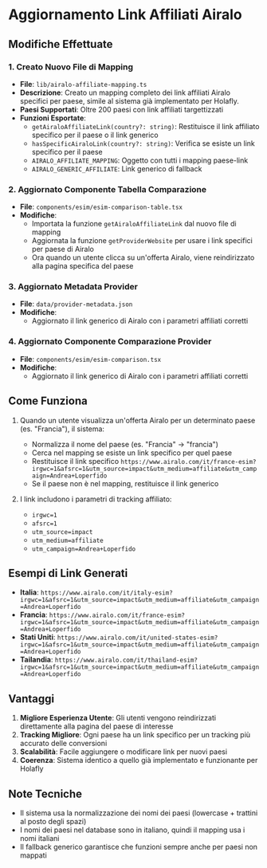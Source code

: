 # Aggiornamento Link Affiliati Airalo

## Modifiche Effettuate

### 1. Creato Nuovo File di Mapping
- **File**: `lib/airalo-affiliate-mapping.ts`
- **Descrizione**: Creato un mapping completo dei link affiliati Airalo specifici per paese, simile al sistema già implementato per Holafly.
- **Paesi Supportati**: Oltre 200 paesi con link affiliati targettizzati
- **Funzioni Esportate**:
  - `getAiraloAffiliateLink(country?: string)`: Restituisce il link affiliato specifico per il paese o il link generico
  - `hasSpecificAiraloLink(country?: string)`: Verifica se esiste un link specifico per il paese
  - `AIRALO_AFFILIATE_MAPPING`: Oggetto con tutti i mapping paese-link
  - `AIRALO_GENERIC_AFFILIATE`: Link generico di fallback

### 2. Aggiornato Componente Tabella Comparazione
- **File**: `components/esim/esim-comparison-table.tsx`
- **Modifiche**:
  - Importata la funzione `getAiraloAffiliateLink` dal nuovo file di mapping
  - Aggiornata la funzione `getProviderWebsite` per usare i link specifici per paese di Airalo
  - Ora quando un utente clicca su un'offerta Airalo, viene reindirizzato alla pagina specifica del paese

### 3. Aggiornato Metadata Provider
- **File**: `data/provider-metadata.json`
- **Modifiche**:
  - Aggiornato il link generico di Airalo con i parametri affiliati corretti

### 4. Aggiornato Componente Comparazione Provider
- **File**: `components/esim/esim-comparison.tsx`
- **Modifiche**:
  - Aggiornato il link generico di Airalo con i parametri affiliati corretti

## Come Funziona

1. Quando un utente visualizza un'offerta Airalo per un determinato paese (es. "Francia"), il sistema:
   - Normalizza il nome del paese (es. "Francia" → "francia")
   - Cerca nel mapping se esiste un link specifico per quel paese
   - Restituisce il link specifico `https://www.airalo.com/it/france-esim?irgwc=1&afsrc=1&utm_source=impact&utm_medium=affiliate&utm_campaign=Andrea+Loperfido`
   - Se il paese non è nel mapping, restituisce il link generico

2. I link includono i parametri di tracking affiliato:
   - `irgwc=1`
   - `afsrc=1`
   - `utm_source=impact`
   - `utm_medium=affiliate`
   - `utm_campaign=Andrea+Loperfido`

## Esempi di Link Generati

- **Italia**: `https://www.airalo.com/it/italy-esim?irgwc=1&afsrc=1&utm_source=impact&utm_medium=affiliate&utm_campaign=Andrea+Loperfido`
- **Francia**: `https://www.airalo.com/it/france-esim?irgwc=1&afsrc=1&utm_source=impact&utm_medium=affiliate&utm_campaign=Andrea+Loperfido`
- **Stati Uniti**: `https://www.airalo.com/it/united-states-esim?irgwc=1&afsrc=1&utm_source=impact&utm_medium=affiliate&utm_campaign=Andrea+Loperfido`
- **Tailandia**: `https://www.airalo.com/it/thailand-esim?irgwc=1&afsrc=1&utm_source=impact&utm_medium=affiliate&utm_campaign=Andrea+Loperfido`

## Vantaggi

1. **Migliore Esperienza Utente**: Gli utenti vengono reindirizzati direttamente alla pagina del paese di interesse
2. **Tracking Migliore**: Ogni paese ha un link specifico per un tracking più accurato delle conversioni
3. **Scalabilità**: Facile aggiungere o modificare link per nuovi paesi
4. **Coerenza**: Sistema identico a quello già implementato e funzionante per Holafly

## Note Tecniche

- Il sistema usa la normalizzazione dei nomi dei paesi (lowercase + trattini al posto degli spazi)
- I nomi dei paesi nel database sono in italiano, quindi il mapping usa i nomi italiani
- Il fallback generico garantisce che funzioni sempre anche per paesi non mappati
